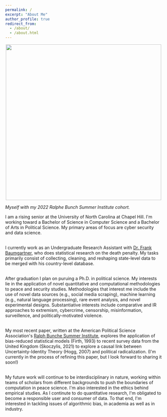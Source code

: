```yaml
---
permalink: /
excerpt: "About Me"
author_profile: true
redirect_from: 
  - /about/
  - /about.html
---
```


<center><img src="../images/RBSI_2022.jpg" width="500"/></center>

*Myself with my 2022 Ralphe Bunch Summer Institute cohort.*

I am a rising senior at the University of North Carolina at Chapel Hill. I'm working toward a Bachelor of Science in Computer Science and a Bachelor of Arts in Political Science. My primary areas of focus are cyber security and data science. <br> <br>

I currently work as an Undergraduate Research Assistant with [Dr. Frank Baumgartner](https://fbaum.unc.edu/), who does statistical research on the death penalty. My tasks primarily consist of collecting, cleaning, and reshaping state-level data to be merged with his country-level database. <br> <br>

After graduation I plan on puruing a Ph.D. in political science. My interests lie in the application of novel quantitative and computational methodologies to peace and security studies. Methodologies that interest me include the use of novel data sources (e.g., social media scraping), machine learning (e.g., natural language processing), rare event analysis, and novel experimental designs. Substantiative interests include comparative and IR approaches to extremism, cybercrime, censorship, misinformation, surveillence, and politically-motivated violence.<br><br> 

My most recent paper, written at the American Political Science Association's [Ralph Bunche Summer Institute](https://www.apsanet.org/DIVERSITY/Ralph-Bunche-Summer-Institute/Current-RBSI-Scholars), explores the application of bias-reduced statistical models (Firth, 1993) to recent survey data from the United Kingdom (Skoczylis, 2021) to explore a causal link between Uncertainty-Identity Theory (Hogg, 2007) and political radicalization. (I'm currently in the process of refining this paper, but I look forward to sharing it soon!)<br> <br>

My future work will continue to be interdisciplinary in nature, working within teams of scholars from different backgrounds to push the boundaries of computation in peace science. I'm also interested in the ethics behind empirical studies. As I continute to do quantitative research, I'm obligated to become a responsible user and consumer of data. To that end, I'm interested in tackling issues of algorithmic bias, in academia as well as in industry.
